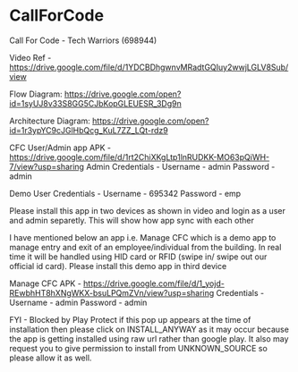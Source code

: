 # CallForCode
Call For Code - Tech Warriors (698944)

Video Ref - https://drive.google.com/file/d/1YDCBDhgwnvMRadtGQIuy2wwjLGLV8Sub/view 

Flow Diagram: https://drive.google.com/open?id=1syUJ8v33S8GG5CJbKopGLEUESR_3Dg9n

Architecture Diagram: https://drive.google.com/open?id=1r3ypYC9cJGlHbQcg_KuL7ZZ_LQt-rdz9

CFC User/Admin app APK - https://drive.google.com/file/d/1rt2ChiXKgLtp1lnRUDKK-MO63pQiWH-7/view?usp=sharing
Admin Credentials - 
Username - admin 
Password - admin 

Demo User Credentials -
Username - 695342 
Password - emp 

Please install this app in two devices as shown in video and login as a user and admin separetly. This will show how app sync with each other

I have mentioned below an app i.e. Manage CFC which is a demo app to manage entry and exit of an employee/individual from the building.
In real time it will be handled using HID card or RFID (swipe in/ swipe out our official id card). Please install this demo app in third device

Manage CFC APK - https://drive.google.com/file/d/1_yojd-REwbhHT8hXNgWKX-bsuLPQmZVn/view?usp=sharing 
Credentials - 
Username - admin 
Password - admin 

FYI - 
Blocked by Play Protect
if this pop up appears at the time of installation then please click on INSTALL_ANYWAY as it may occur because the app is getting installed
using raw url rather than google play. It also may request you to give permission to install from UNKNOWN_SOURCE so please allow it as well.
